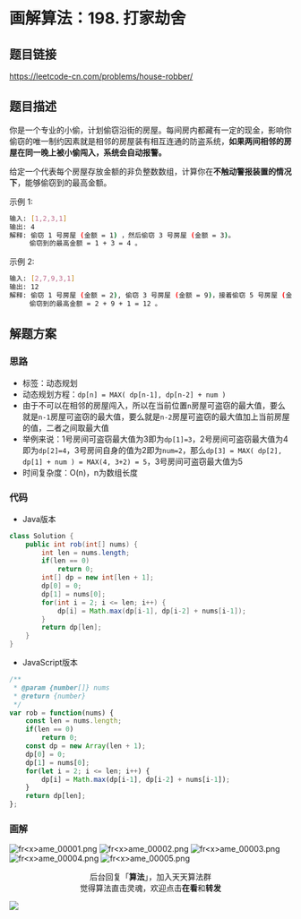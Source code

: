 # 画解算法：198. 打家劫舍

## 题目链接

https://leetcode-cn.com/problems/house-robber/

## 题目描述

你是一个专业的小偷，计划偷窃沿街的房屋。每间房内都藏有一定的现金，影响你偷窃的唯一制约因素就是相邻的房屋装有相互连通的防盗系统，**如果两间相邻的房屋在同一晚上被小偷闯入，系统会自动报警。**

给定一个代表每个房屋存放金额的非负整数数组，计算你在**不触动警报装置的情况下**，能够偷窃到的最高金额。

示例 1:

```bash
输入: [1,2,3,1]
输出: 4
解释: 偷窃 1 号房屋 (金额 = 1) ，然后偷窃 3 号房屋 (金额 = 3)。
     偷窃到的最高金额 = 1 + 3 = 4 。
```

示例 2:

```bash
输入: [2,7,9,3,1]
输出: 12
解释: 偷窃 1 号房屋 (金额 = 2), 偷窃 3 号房屋 (金额 = 9)，接着偷窃 5 号房屋 (金额 = 1)。
     偷窃到的最高金额 = 2 + 9 + 1 = 12 。
```

## 解题方案

### 思路

- 标签：动态规划
- 动态规划方程：`dp[n] = MAX( dp[n-1], dp[n-2] + num )`
- 由于不可以在相邻的房屋闯入，所以在当前位置`n`房屋可盗窃的最大值，要么就是`n-1`房屋可盗窃的最大值，要么就是`n-2`房屋可盗窃的最大值加上当前房屋的值，二者之间取最大值
- 举例来说：1号房间可盗窃最大值为3即为`dp[1]=3`，2号房间可盗窃最大值为4即为`dp[2]=4`，3号房间自身的值为2即为`num=2`，那么`dp[3] = MAX( dp[2], dp[1] + num ) = MAX(4, 3+2) = 5`，3号房间可盗窃最大值为5
- 时间复杂度：O(n)，n为数组长度

### 代码

- Java版本

```Java
class Solution {
    public int rob(int[] nums) {
        int len = nums.length;
        if(len == 0)
            return 0;
        int[] dp = new int[len + 1];
        dp[0] = 0;
        dp[1] = nums[0];
        for(int i = 2; i <= len; i++) {
            dp[i] = Math.max(dp[i-1], dp[i-2] + nums[i-1]);
        }
        return dp[len];
    }
}
```

- JavaScript版本

```JavaScript
/**
 * @param {number[]} nums
 * @return {number}
 */
var rob = function(nums) {
    const len = nums.length;
    if(len == 0)
        return 0;
    const dp = new Array(len + 1);
    dp[0] = 0;
    dp[1] = nums[0];
    for(let i = 2; i <= len; i++) {
        dp[i] = Math.max(dp[i-1], dp[i-2] + nums[i-1]);
    }
    return dp[len];
};
```


### 画解

![fr&lt;x&gt;ame_00001.png](https://i.loli.net/2019/07/03/5d1c03305cc0272251.png)
![fr&lt;x&gt;ame_00002.png](https://i.loli.net/2019/07/03/5d1c03309467095570.png)
![fr&lt;x&gt;ame_00003.png](https://i.loli.net/2019/07/03/5d1c03308f89c57060.png)
![fr&lt;x&gt;ame_00004.png](https://i.loli.net/2019/07/03/5d1c0332320b416773.png)
![fr&lt;x&gt;ame_00005.png](https://i.loli.net/2019/07/03/5d1c033268f8783549.png)



<span style="display:block;text-align:center;">后台回复「<strong>算法</strong>」，加入天天算法群</span>
<span style="display:block;text-align:center;">觉得算法直击灵魂，欢迎点击<strong>在看</strong>和<strong>转发</strong></span>

![](https://i.loli.net/2019/05/20/5ce23b33cc01d73486.gif)